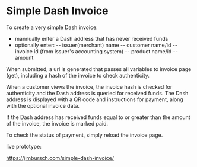 # Simple Dash Invoice

To create a very simple Dash invoice:

- mannually enter a Dash address that has never received funds
- optionally enter:
-- issuer(merchant) name
-- customer name/id
-- invoice id (from issuer's accounting system)
-- product name/id
-- amount

When submitted, a url is generated that passes all variables to invoice page (get), including a hash of the invoice to check authenticity.

When a customer views the invoice, the invoice hash is checked for authenticity and the Dash address is queried for received funds. The Dash address is displayed with a QR code and instructions for payment, along with the optional invoice data.

If the Dash address has received funds equal to or greater than the amount of the invoice, the invoice is marked paid.

To check the status of payment, simply reload the invoice page.

live prototype:

https://jimbursch.com/simple-dash-invoice/
 
